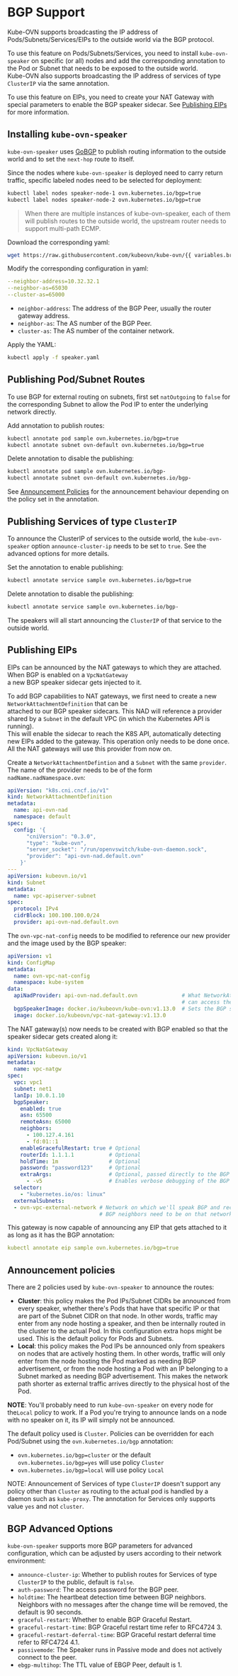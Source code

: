 # BGP Support

Kube-OVN supports broadcasting the IP address of Pods/Subnets/Services/EIPs to the outside world via the BGP protocol.  

To use this feature on Pods/Subnets/Services, you need to install `kube-ovn-speaker` on specific (or all) nodes and
add the corresponding annotation to the Pod or Subnet that needs to be exposed to the outside world.  
Kube-OVN also supports broadcasting the IP address of services of type `ClusterIP` via the same annotation.

To use this feature on EIPs, you need to create your NAT Gateway with special parameters to enable the BGP speaker sidecar.
See [Publishing EIPs](#publishing-eips) for more information.

## Installing `kube-ovn-speaker`

`kube-ovn-speaker` uses [GoBGP](https://osrg.github.io/gobgp/) to publish routing information to the outside world and to
set the `next-hop` route to itself.

Since the nodes where `kube-ovn-speaker` is deployed need to carry return traffic, specific labeled nodes need to be selected for deployment:

```bash
kubectl label nodes speaker-node-1 ovn.kubernetes.io/bgp=true
kubectl label nodes speaker-node-2 ovn.kubernetes.io/bgp=true
```

> When there are multiple instances of kube-ovn-speaker,
> each of them will publish routes to the outside world, the upstream router needs to support multi-path ECMP.

Download the corresponding yaml:

```bash
wget https://raw.githubusercontent.com/kubeovn/kube-ovn/{{ variables.branch }}/yamls/speaker.yaml
```

Modify the corresponding configuration in yaml:

```yaml
--neighbor-address=10.32.32.1
--neighbor-as=65030
--cluster-as=65000
```

- `neighbor-address`: The address of the BGP Peer, usually the router gateway address.
- `neighbor-as`: The AS number of the BGP Peer.
- `cluster-as`: The AS number of the container network.

Apply the YAML:

```bash
kubectl apply -f speaker.yaml
```

## Publishing Pod/Subnet Routes

To use BGP for external routing on subnets, first set `natOutgoing` to `false` for the corresponding Subnet to allow the Pod IP to enter the underlying network directly.

Add annotation to publish routes:

```bash
kubectl annotate pod sample ovn.kubernetes.io/bgp=true
kubectl annotate subnet ovn-default ovn.kubernetes.io/bgp=true
```

Delete annotation to disable the publishing:

```bash
kubectl annotate pod sample ovn.kubernetes.io/bgp-
kubectl annotate subnet ovn-default ovn.kubernetes.io/bgp-
```

See [Announcement Policies](#announcement-policies) for the announcement behaviour depending on the policy set in the annotation.

## Publishing Services of type `ClusterIP`

To announce the ClusterIP of services to the outside world, the `kube-ovn-speaker` option `announce-cluster-ip` needs to be set to `true`.
See the advanced options for more details.

Set the annotation to enable publishing:

```bash
kubectl annotate service sample ovn.kubernetes.io/bgp=true
```

Delete annotation to disable the publishing:

```bash
kubectl annotate service sample ovn.kubernetes.io/bgp-
```

The speakers will all start announcing the `ClusterIP` of that service to the outside world.

## Publishing EIPs

EIPs can be announced by the NAT gateways to which they are attached. When BGP is enabled on a `VpcNatGateway`  
a new BGP speaker sidecar gets injected to it.  

To add BGP capabilities to NAT gateways, we first need to create a new `NetworkAttachmentDefinition` that can be  
attached to our BGP speaker sidecars. This NAD will reference a provider shared by a `Subnet` in the default VPC (in which the Kubernetes API is running).  
This will enable the sidecar to reach the K8S API, automatically detecting new EIPs added to the gateway. This operation only needs to be done once.  All the NAT gateways will use this provider from now on.

Create a `NetworkAttachmentDefintion` and a `Subnet` with the same `provider`.
The name of the provider needs to be of the form `nadName.nadNamespace.ovn`:

```yaml
apiVersion: "k8s.cni.cncf.io/v1"
kind: NetworkAttachmentDefinition
metadata:
  name: api-ovn-nad
  namespace: default
spec:
  config: '{
      "cniVersion": "0.3.0",
      "type": "kube-ovn",
      "server_socket": "/run/openvswitch/kube-ovn-daemon.sock",
      "provider": "api-ovn-nad.default.ovn"
    }'
---
apiVersion: kubeovn.io/v1
kind: Subnet
metadata:
  name: vpc-apiserver-subnet
spec:
  protocol: IPv4
  cidrBlock: 100.100.100.0/24
  provider: api-ovn-nad.default.ovn
```

The `ovn-vpc-nat-config` needs to be modified to reference our new provider and the image used by the BGP speaker:

```yaml
apiVersion: v1
kind: ConfigMap
metadata:
  name: ovn-vpc-nat-config
  namespace: kube-system
data:
  apiNadProvider: api-ovn-nad.default.ovn              # What NetworkAttachmentDefinition provider to use so that the sidecar
                                                       # can access the K8S API, as it can't by default due to VPC segmentation
  bgpSpeakerImage: docker.io/kubeovn/kube-ovn:v1.13.0  # Sets the BGP speaker image used
  image: docker.io/kubeovn/vpc-nat-gateway:v1.13.0
```

The NAT gateway(s) now needs to be created with BGP enabled so that the speaker sidecar gets created along it:

```yaml
kind: VpcNatGateway
apiVersion: kubeovn.io/v1
metadata:
  name: vpc-natgw
spec:
  vpc: vpc1
  subnet: net1
  lanIp: 10.0.1.10
  bgpSpeaker:
    enabled: true
    asn: 65500
    remoteAsn: 65000
    neighbors:
      - 100.127.4.161
      - fd:01::1
    enableGracefulRestart: true # Optional
    routerId: 1.1.1.1           # Optional
    holdTime: 1m                # Optional
    password: "password123"     # Optional
    extraArgs:                  # Optional, passed directly to the BGP speaker
      - -v5                     # Enables verbose debugging of the BGP speaker sidecar
  selector:
    - "kubernetes.io/os: linux"
  externalSubnets:
  - ovn-vpc-external-network # Network on which we'll speak BGP and receive/send traffic to the outside world
                             # BGP neighbors need to be on that network
```

This gateway is now capable of announcing any EIP that gets attached to it as long as it has the BGP annotation:

```yaml
kubectl annotate eip sample ovn.kubernetes.io/bgp=true
```

## Announcement policies

There are 2 policies used by `kube-ovn-speaker` to announce the routes:

- **Cluster**: this policy makes the Pod IPs/Subnet CIDRs be announced from every speaker, whether there's Pods
that have that specific IP or that are part of the Subnet CIDR on that node. In other words, traffic may enter from
any node hosting a speaker, and then be internally routed in the cluster to the actual Pod. In this configuration
extra hops might be used. This is the default policy for Pods and Subnets.
- **Local**: this policy makes the Pod IPs be announced only from speakers on nodes that are actively hosting
them. In other words, traffic will only enter from the node hosting the Pod marked as needing BGP advertisement,
or from the node hosting a Pod with an IP belonging to a Subnet marked as needing BGP advertisement.
This makes the network path shorter as external traffic arrives directly to the physical host of the Pod.

**NOTE**: You'll probably need to run `kube-ovn-speaker` on every node for the`Local` policy to work.
If a Pod you're trying to announce lands on a node with no speaker on it, its IP will simply not be announced.

The default policy used is `Cluster`. Policies can be overridden for each Pod/Subnet using the `ovn.kubernetes.io/bgp` annotation:

- `ovn.kubernetes.io/bgp=cluster` or the default `ovn.kubernetes.io/bgp=yes` will use policy `Cluster`
- `ovn.kubernetes.io/bgp=local` will use policy `Local`

NOTE: Announcement of Services of type `ClusterIP` doesn't support any policy other than `Cluster` as routing to the actual pod
is handled by a daemon such as `kube-proxy`. The annotation for Services only supports value `yes` and not `cluster`.

## BGP Advanced Options

`kube-ovn-speaker` supports more BGP parameters for advanced configuration, which can be adjusted by users according to their network environment:

- `announce-cluster-ip`: Whether to publish routes for Services of type `ClusterIP` to the public, default is `false`.
- `auth-password`: The access password for the BGP peer.
- `holdtime`: The heartbeat detection time between BGP neighbors. Neighbors with no messages after the change time will be removed, the default is 90 seconds.
- `graceful-restart`: Whether to enable BGP Graceful Restart.
- `graceful-restart-time`: BGP Graceful restart time refer to RFC4724 3.
- `graceful-restart-deferral-time`: BGP Graceful restart deferral time refer to RFC4724 4.1.
- `passivemode`: The Speaker runs in Passive mode and does not actively connect to the peer.
- `ebgp-multihop`: The TTL value of EBGP Peer, default is 1.
